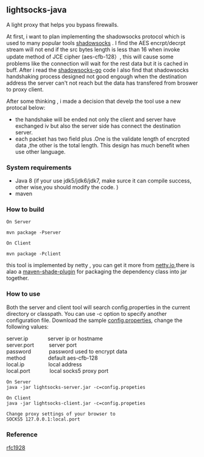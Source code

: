 ## lightsocks-java
A light proxy that helps you bypass firewalls.

At first, i want to plan implementing the shadowsocks protocol  which is used to many popular tools  [shadowsocks](https://github.com/clowwindy/shadowsocks) .  I find the AES encrpt/decrpt stream  will not end if the src bytes length  is less than 16  when invoke update method of JCE cipher (aes-cfb-128）, this will cause some problems like the connection will wait for the rest data but it is cached in buff. After i read the [shadowsocks-go](https://github.com/shadowsocks/shadowsocks-go) code  I also find that shadowsocks handshaking process designed  not good engough when the destination address the server can't not reach but the data has transfered  from broswer to proxy client.

After some thinking , i made a decision that develp the tool use a new protocal  below:<br>
 *  the handshake will be ended not only the client and server have exchanged  iv but also the server side has connect the            destination server.
 *  each packet has two field plus .One is the validate length of encrpted data ,the other is the total length. This design has       much benefit when use other language.

### System requirements
 *  Java 8 (if your use jdk5/jdk6/jdk7, make surce it can compile success, other wise,you should  modify the code. )
 *  maven

### How to build
```
On Server

mvn package -Pserver

On Client 

mvn package -Pclient
```
this tool is implemented by netty , you can get it more from [netty.io](http://netty.io),there is alao a [maven-shade-plugin](maven.apache.org/plugins/maven-shade-plugin/) for packaging the dependency class into jar together.

### How to use

Both the server and client tool will search config.properties in the current directory or classpath. You can use -c option to specify another configuration file. Download the sample [config.properties](https://github.com/lightsocks/lightsocks-java/blob/master/src/main/resources/config.properties), change the following values:

server.ip &nbsp;&nbsp;&nbsp;&nbsp; &nbsp; &nbsp; &nbsp; &nbsp;server ip or hostname<br>
server.port &nbsp; &nbsp; &nbsp; &nbsp; &nbsp;server port<br>
password &nbsp;&nbsp; &nbsp; &nbsp; &nbsp; &nbsp; password used to encrypt data<br>
method &nbsp;&nbsp;&nbsp;&nbsp;&nbsp;&nbsp; &nbsp; &nbsp; &nbsp; &nbsp;default aes-cfb-128<br>
local.ip &nbsp;&nbsp;&nbsp;&nbsp;&nbsp;&nbsp;&nbsp; &nbsp; &nbsp; &nbsp; &nbsp;local address<br>
local.port &nbsp;&nbsp;&nbsp;&nbsp; &nbsp; &nbsp; &nbsp; &nbsp;local socks5 proxy port<br>

```
On Server
java -jar lightsocks-server.jar -c=config.propeties

On Client
java -jar lightsocks-client.jar -c=config.propeties

Change proxy settings of your browser to
SOCKS5 127.0.0.1:local.port
```

### Reference
[rfc1928](http://www.ietf.org/rfc/rfc1928.txt)

